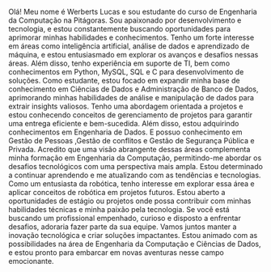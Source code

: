 Olá! Meu nome é Werberts Lucas e sou estudante do curso de Engenharia da Computação na Pitágoras. Sou apaixonado por desenvolvimento e tecnologia, e estou constantemente buscando oportunidades para aprimorar minhas habilidades e conhecimentos.
Tenho um forte interesse em áreas como inteligência artificial, análise de dados e aprendizado de máquina, e estou entusiasmado em explorar os avanços e desafios nessas áreas. Além disso, tenho experiência em suporte de TI, bem como conhecimentos em Python, MySQL, SQL e C para desenvolvimento de soluções.
Como estudante, estou focado em expandir minha base de conhecimento em Ciências de Dados e Administração de Banco de Dados, aprimorando minhas habilidades de análise e manipulação de dados para extrair insights valiosos. Tenho uma abordagem orientada a projetos e estou conhecendo conceitos de gerenciamento de projetos para garantir uma entrega eficiente e bem-sucedida.
Além disso, estou adquirindo conhecimentos em Engenharia de Dados. E possuo conhecimento em Gestão de Pessoas ,Gestão de conflitos e Gestão de Segurança Pública e Privada. Acredito que uma visão abrangente dessas áreas complementa minha formação em Engenharia da Computação, permitindo-me abordar os desafios tecnológicos com uma perspectiva mais ampla.
Estou determinado a continuar aprendendo e me atualizando com as tendências e tecnologias. Como um entusiasta da robótica, tenho interesse em explorar essa área e aplicar conceitos de robótica em projetos futuros.
Estou aberto a oportunidades de estágio ou projetos onde possa contribuir com minhas habilidades técnicas e minha paixão pela tecnologia. Se você está buscando um profissional empenhado, curioso e disposto a enfrentar desafios, adoraria fazer parte da sua equipe.
Vamos juntos manter a inovação tecnológica e criar soluções impactantes. Estou animado com as possibilidades na área de Engenharia da Computação e Ciências de Dados, e estou pronto para embarcar em novas aventuras nesse campo emocionante.
